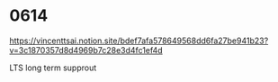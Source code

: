# 0614

https://vincenttsai.notion.site/bdef7afa578649568dd6fa27be941b23?v=3c1870357d8d4969b7c28e3d4fc1ef4d

LTS long term supprout
